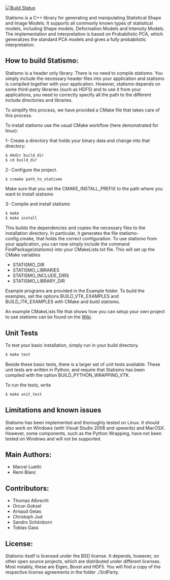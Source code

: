 [![Build Status](https://travis-ci.org/statismo/statismo.svg?branch=travis)](https://travis-ci.org/statismo/statismo)

Statismo is a C++ library for generating and manipulating Statistical
Shape and Image Models. It supports all commonly known types of
statistical models, including Shape models, Deformation Models and
Intensity Models. The implementation and interpretation is based on
Probabilistic PCA, which generalizes the standard PCA models and gives
a fully probabilistic interpretation.

How to build Statismo: 
----------------------

Statismo is a header only library. There is no need to compile statismo. You simply include the necessary 
header files into your application and statismo is compiled together with  your application. 
However, statismo depends on some third-party libraries (such as HDF5) and to use it from your applications, 
you need to correctly specify all the path to the different include directories and libraries. 

To simplify this process, we have provided a CMake file that takes care of this process. 

To install statismo use the usual CMake workflow (here demonstrated for linux):

1- Create a directory that  holds your binary data and change into that directory:
```bash
$ mkdir build_dir
$ cd build_dir
```

2- Configure the project.
```bash
$ ccmake path_to_statismo
```
Make sure that you set the CMAKE_INSTALL_PREFIX to the path where you want to install statismo 

3- Compile and install statismo
```bash
$ make 
$ make install
```

This builds the dependencies and copies the necessary files to the installation directory. 
In particular, it generates the file statismo-config.cmake, that holds the correct configuration. 
To use statismo from your application, you can now simply include the command
FindPackage(statismo) into your CMakeLists.txt file. This will set up the CMake variables 
- STATISMO_DIR 
- STATISMO_LIBRARIES 
- STATISMO_INCLUDE_DIRS 
- STATISMO_LIBRARY_DIR

Example programs are provided in the Example folder.
To build the examples, set the options BUILD_VTK_EXAMPLES and BUILD_ITK_EXAMPLES with CMake and build statismo.

An example CMakeLists file that shows how you can setup your own project to use statismo can be
found on the [Wiki](https://github.com/statismo/statismo/wiki/compilation).


Unit Tests
----------
To test your basic installation, simply run in your build directory. 
```bash
$ make test 
```
Beside these basic tests, there is a larger set of unit tests available. These unit tests are written in Python, and
require that Statismo has been compiled with the option BUILD_PYTHON_WRAPPING_VTK.

To run the tests, write 
```bash
$ make unit_test
```

Limitations and known issues
----------------------------
Statismo has been implemented and thoroughly tested on Linux.
It should also work on Windows (with Visual Studio 2008 and upwards) and MacOSX. However, some components, such as the Python Wrapping, have
not been tested on Windows and will not be supported.


Main Authors:
-------------
- Marcel Luethi
- Remi Blanc

Contributors:
------------
- Thomas Albrecht 
- Orcun Goksel
- Arnaud Gelas
- Christoph Jud
- Sandro Schönborn
- Tobias Gass

License:
--------
Statismo itself is licensed under the BSD license. It depends, however, on other open source projects, which are distributed under different licenses. 
Most notably, these are Eigen, Boost and HDF5. You will find a copy of the respective license agreements in the folder ./3rdParty. 
